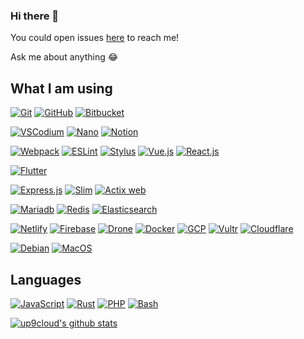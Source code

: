 ### Hi there 👋

<!-- TODO: [![Blog](https://img.shields.io/website?color=&up_message=&url=)](https://) -->

You could open issues [here](https://github.com/up9cloud/up9cloud/issues) to reach me!

Ask me about anything 😂

## What I am using

<!-- Version control -->
[![Git](https://img.shields.io/badge/-Git-%23c9d1d9?logo=git)](https://git-scm.com)
[![GitHub](https://img.shields.io/badge/-GitHub-%23c9d1d9?logo=github&logoColor=%23181717)](https://github.com/up9cloud)
[![Bitbucket](https://img.shields.io/badge/-Bitbucket-%23c9d1d9?logo=Bitbucket&logoColor=%230052CC)](https://bitbucket.org)

<!-- Edtiors -->
[![VSCodium](https://img.shields.io/badge/-VSCodium-%23c9d1d9?logo=&logoColor=%2396d768)](https://vscodium.com)
[![Nano](https://img.shields.io/badge/-Nano-%23c9d1d9?logo=Gnu&logoColor=%23832bf5)](https://www.nano-editor.org)
[![Notion](https://img.shields.io/badge/-Notion-%23c9d1d9?logo=Notion&logoColor=%23000000)](https://www.notion.so)

<!-- Web frameworks -->
[![Webpack](https://img.shields.io/badge/-Webpack-%23c9d1d9?logo=Webpack)](https://webpack.js.org)
[![ESLint](https://img.shields.io/badge/-ESLint-%23c9d1d9?logo=ESLint&logoColor=%234B32C3)](https://eslint.org)
[![Stylus](https://img.shields.io/badge/-Stylus-%23c9d1d9?logo=Stylus&logoColor=%23333333)](https://stylus-lang.com)
[![Vue.js](https://img.shields.io/badge/-Vue.js-%23c9d1d9?logo=Vue.js)](https://vuejs.org)
[![React.js](https://img.shields.io/badge/-React.js-%23c9d1d9?logo=React)](https://reactjs.org/)

<!-- Mobile frameworks -->
[![Flutter](https://img.shields.io/badge/-Flutter-%23c9d1d9?logo=Flutter)](https://flutter.dev/)

<!-- Backend frameworks -->
[![Express.js](https://img.shields.io/badge/-Express.js-%23c9d1d9?logo=JavaScript&logoColor=%23F7DF1E)](https://expressjs.com)
[![Slim](https://img.shields.io/badge/-Slim-%23c9d1d9?logo=PHP&logoColor=%23777BB4)](https://www.slimframework.com)
[![Actix web](https://img.shields.io/badge/-Actix%20web-%23c9d1d9?logo=Rust&logoColor=%23686766)](https://actix.rs)

<!-- Databases -->
[![Mariadb](https://img.shields.io/badge/-Mariadb-%23c9d1d9?logo=Mariadb&logoColor=%23003545)](https://mariadb.org/)
[![Redis](https://img.shields.io/badge/-Redis-%23c9d1d9?logo=Redis&logoColor=%23DC382D)](https://redis.io)
[![Elasticsearch](https://img.shields.io/badge/-Elasticsearch-%23c9d1d9?logo=Elasticsearch&logoColor=%23005571)](https://www.elastic.co)

<!-- DevOps -->
[![Netlify](https://img.shields.io/badge/-Netlify-%23c9d1d9?logo=netlify&logoColor=00C7B7)](https://www.netlify.com)
[![Firebase](https://img.shields.io/badge/-Firebase-%23c9d1d9?logo=Firebase&logoColor=FFCA28)](https://console.firebase.google.com)
[![Drone](https://img.shields.io/badge/-Drone%20CI-%23c9d1d9?logo=Drone&logoColor=%23212121)](https://www.drone.io)
[![Docker](https://img.shields.io/badge/-Docker-%23c9d1d9?logo=Docker&logoColor=%232496ED)](https://www.docker.com)
[![GCP](https://img.shields.io/badge/-GCP-%23c9d1d9?logo=Google%20Cloud&logoColor=%234285F4)](https://cloud.google.com)
[![Vultr](https://img.shields.io/badge/-Vultr-%23c9d1d9?logo=Vultr&logoColor=%23007BFC)](https://www.vultr.com)
[![Cloudflare](https://img.shields.io/badge/-Cloudflare-%23c9d1d9?logo=Cloudflare&logoColor=%23F38020)](https://www.cloudflare.com)

<!-- OS -->
[![Debian](https://img.shields.io/badge/-Debian-%23c9d1d9?logo=Debian&logoColor=%23A81D33)](https://www.debian.org)
[![MacOS](https://img.shields.io/badge/-MacOS-%23c9d1d9?logo=apple&logoColor=%23999999)](https://www.apple.com/macbook-pro-13)

## Languages
[![JavaScript](https://img.shields.io/badge/-JavaScript-%23c9d1d9?logo=JavaScript&logoColor=%23F7DF1E)](https://developer.mozilla.org/en-US/docs/Web/JavaScript)
[![Rust](https://img.shields.io/badge/-Rust-%23c9d1d9?logo=Rust&logoColor=%23000000)](https://www.rust-lang.org)
[![PHP](https://img.shields.io/badge/-PHP-%23c9d1d9?logo=PHP&logoColor=%23777BB4)](https://www.php.net)
[![Bash](https://img.shields.io/badge/-Bash-%23c9d1d9?logo=gnu%20bash&logoColor=%234EAA25)](https://www.gnu.org/software/bash)
<!-- [![V](https://img.shields.io/badge/-V-%23c9d1d9?logo=v&logoColor=%235D87BF)](https://vlang.io)
[![Go](https://img.shields.io/badge/-Go-%23c9d1d9?logo=go&logoColor=%2300ADD8)](https://golang.org) -->

[![up9cloud's github stats](https://github-readme-stats.vercel.app/api?username=up9cloud&theme=dark&show_icons=true)](https://github.com/up9cloud)

<!-- [![Top Langs](https://github-readme-stats.vercel.app/api/top-langs/?username=up9cloud&theme=dark&layout=compact)](https://github.com/up9cloud) -->

<!-- TODO: ![visitors]() -->

